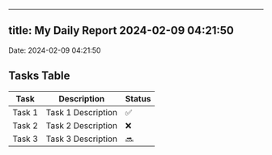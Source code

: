 
---
title: My Daily Report 2024-02-09 04:21:50
---

Date: 2024-02-09 04:21:50

## Tasks Table

| Task | Description | Status |
|------|-------------|--------|
| Task 1 | Task 1 Description | ✅ |
| Task 2 | Task 2 Description | ❌ |
| Task 3 | Task 3 Description | 🔜 |
